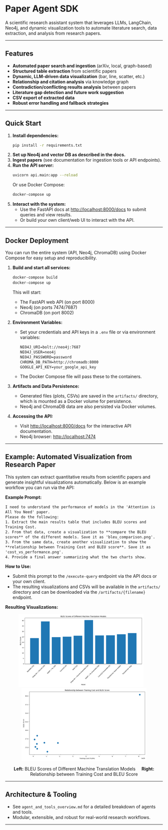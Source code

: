 # Paper Agent SDK

A scientific research assistant system that leverages LLMs, LangChain, Neo4j, and dynamic visualization tools to automate literature search, data extraction, and analysis from research papers.

---

## Features
- **Automated paper search and ingestion** (arXiv, local, graph-based)
- **Structured table extraction** from scientific papers
- **Dynamic, LLM-driven data visualization** (bar, line, scatter, etc.)
- **Relationship and citation analysis** via knowledge graph
- **Contradiction/conflicting results analysis** between papers
- **Literature gap detection and future work suggestion**
- **CSV export of extracted data**
- **Robust error handling and fallback strategies**

---

## Quick Start
1. **Install dependencies:**
   ```bash
   pip install -r requirements.txt
   ```
2. **Set up Neo4j and vector DB as described in the docs.**
3. **Ingest papers** (see documentation for ingestion tools or API endpoints).
4. **Run the API server:**
   ```bash
   uvicorn api.main:app --reload
   ```
   Or use Docker Compose:
   ```bash
   docker-compose up
   ```
5. **Interact with the system:**
   - Use the FastAPI docs at [http://localhost:8000/docs](http://localhost:8000/docs) to submit queries and view results.
   - Or build your own client/web UI to interact with the API.

---

## Docker Deployment

You can run the entire system (API, Neo4j, ChromaDB) using Docker Compose for easy setup and reproducibility.

1. **Build and start all services:**
   ```bash
   docker-compose build
   docker-compose up
   ```
   This will start:
   - The FastAPI web API (on port 8000)
   - Neo4j (on ports 7474/7687)
   - ChromaDB (on port 8002)

2. **Environment Variables:**
   - Set your credentials and API keys in a `.env` file or via environment variables:
     ```env
     NEO4J_URI=bolt://neo4j:7687
     NEO4J_USER=neo4j
     NEO4J_PASSWORD=password
     CHROMA_DB_PATH=http://chromadb:8000
     GOOGLE_API_KEY=your_google_api_key
     ```
   - The Docker Compose file will pass these to the containers.

3. **Artifacts and Data Persistence:**
   - Generated files (plots, CSVs) are saved in the `artifacts/` directory, which is mounted as a Docker volume for persistence.
   - Neo4j and ChromaDB data are also persisted via Docker volumes.

4. **Accessing the API:**
   - Visit [http://localhost:8000/docs](http://localhost:8000/docs) for the interactive API documentation.
   - Neo4j browser: [http://localhost:7474](http://localhost:7474)

---

## Example: Automated Visualization from Research Paper

This system can extract quantitative results from scientific papers and generate insightful visualizations automatically. Below is an example workflow you can run via the API:

**Example Prompt:**
```
I need to understand the performance of models in the 'Attention is All You Need' paper.
Please do the following:
1. Extract the main results table that includes BLEU scores and Training Cost.
2. From that data, create a visualization to **compare the BLEU scores** of the different models. Save it as 'bleu_comparison.png'.
3. From the same data, create another visualization to show the **relationship between Training Cost and BLEU score**. Save it as 'cost_vs_performance.png'.
4. Provide a final answer summarizing what the two charts show.
```

**How to Use:**
- Submit this prompt to the `/execute-query` endpoint via the API docs or your own client.
- The resulting visualizations and CSVs will be available in the `artifacts/` directory and can be downloaded via the `/artifacts/{filename}` endpoint.

**Resulting Visualizations:**

<p align="center">
  <img src="GeneratedGraph/bleu_comparison.png" alt="BLEU Score Comparison" width="400" style="display:inline-block; margin-right: 20px;"/>
  <img src="GeneratedGraph/cost_vs_performance.png" alt="Training Cost vs BLEU Score" width="400" style="display:inline-block;"/>
</p>

<p align="center">
  <b>Left:</b> BLEU Scores of Different Machine Translation Models &nbsp;&nbsp;&nbsp; <b>Right:</b> Relationship between Training Cost and BLEU Score
</p>

---

## Architecture & Tooling
- See `agent_and_tools_overview.md` for a detailed breakdown of agents and tools.
- Modular, extensible, and robust for real-world research workflows.

---


